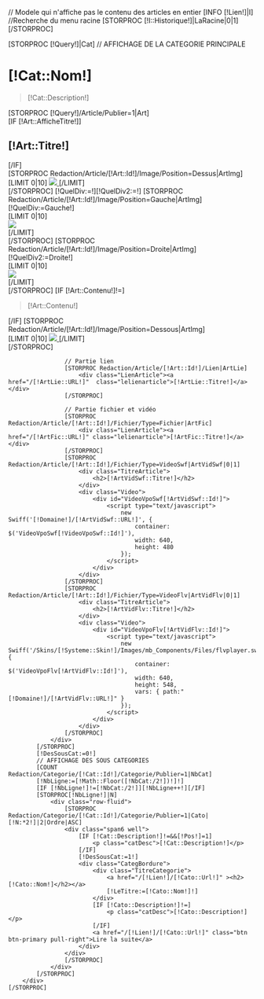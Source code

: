 // Modele qui n'affiche pas le contenu des articles en entier
[INFO [!Lien!]|I]
//Recherche du menu racine
[STORPROC [!I::Historique!]|LaRacine|0|1][/STORPROC]

<div class="row-fluid">
	[STORPROC [!Query!]|Cat]
		// AFFICHAGE DE LA CATEGORIE PRINCIPALE
		<div class="Redaction">
			<div class="well">
				<h1>[!Cat::Nom!]</h1>
				<blockquote>[!Cat::Description!]</blockquote>
			</div>
			[STORPROC [!Query!]/Article/Publier=1|Art]
				<div class="Article CategBordureP well">
					[IF [!Art::AfficheTitre!]]
						<div class="TitreArticle">
							<h2>[!Art::Titre!]</h2>
						</div>
					[/IF]
					<div class="ArticleAvecImage">
						[STORPROC Redaction/Article/[!Art::Id!]/Image/Position=Dessus|ArtImg]
							<div class="ImageArticleDessusDessous">
								[LIMIT 0|10]
									<a href="/[!ArtImg::URL!]" title="[!Art::Titre!]" class="mb" rel="[[!Art::Id!]]">
										<img src="/[!ArtImg::URL!].limit.400x500.jpg" />
									</a>
								[/LIMIT]
							</div>
						[/STORPROC]
						[!QuelDiv:=!][!QuelDiv2:=!]
						[STORPROC Redaction/Article/[!Art::Id!]/Image/Position=Gauche|ArtImg]
							[!QuelDiv:=Gauche!]
							<div class="ImageArticleGauche">
								[LIMIT 0|10]
									<div>
										<a href="/[!ArtImg::URL!]" title="[!Art::Titre!]" class="mb" rel="[[!Art::Id!]]">
											<img src="/[!ArtImg::URL!].limit.150x150.jpg" />
										</a>
									</div>
								[/LIMIT]
							</div>
						[/STORPROC]
						[STORPROC Redaction/Article/[!Art::Id!]/Image/Position=Droite|ArtImg]
							[!QuelDiv2:=Droite!]
							<div class="ImageArticleDroite" >
								[LIMIT 0|10]
									<div>
										<a href="/[!ArtImg::URL!]" title="[!Art::Titre!]" class="mb" rel="[[!Art::Id!]]">
											<img src="/[!ArtImg::URL!].limit.150x150.jpg" />
										</a>
									</div>
								[/LIMIT]
							</div>
						[/STORPROC]
						[IF [!Art::Contenu!]!=]
							<div class="ContenuArticle" [IF [!QuelDiv!]=Gauche]style="margin-left:150px;"[/IF]>
								<blockquote [IF [!QuelDiv!]!=||[!QuelDiv2!]!=]style="margin: 0 10px;"[/IF]>[!Art::Contenu!]</blockquote>
							</div>
						[/IF]
						[STORPROC Redaction/Article/[!Art::Id!]/Image/Position=Dessous|ArtImg]
							<div class="ImageArticleDessusDessous">
								[LIMIT 0|10]
									<a href="/[!ArtImg::URL!]" title="[!Art::Titre!]" class="mb" rel="[[!Art::Id!]]">
										<img src="/[!ArtImg::URL!].limit.400x500.jpg" />
									</a>
								[/LIMIT]
							</div>
						[/STORPROC]
					</div>
					
					// Partie lien
					[STORPROC Redaction/Article/[!Art::Id!]/Lien|ArtLie]
						<div class="LienArticle"><a href="/[!ArtLie::URL!]"  class="lelienarticle">[!ArtLie::Titre!]</a></div>
					[/STORPROC]
	
					// Partie fichier et vidéo
					[STORPROC Redaction/Article/[!Art::Id!]/Fichier/Type=Fichier|ArtFic]
						<div class="LienArticle"><a href="/[!ArtFic::URL!]" class="lelienarticle">[!ArtFic::Titre!]</a></div>
					[/STORPROC]
					[STORPROC Redaction/Article/[!Art::Id!]/Fichier/Type=VideoSwf|ArtVidSwf|0|1]
						<div class="TitreArticle">
							<h2>[!ArtVidSwf::Titre!]</h2>
						</div>
						<div class="Video">
							<div id="VideoVpoSwf[!ArtVidSwf::Id!]">
								<script type="text/javascript">
									new Swiff('[!Domaine!]/[!ArtVidSwf::URL!]', {
										container: $('VideoVpoSwf[!VideoVpoSwf::Id!]'),
										width: 640,
										height: 480
									});
								</script>
							</div>
						</div>
					[/STORPROC]
					[STORPROC Redaction/Article/[!Art::Id!]/Fichier/Type=VideoFlv|ArtVidFlv|0|1]
						<div class="TitreArticle">
							<h2>[!ArtVidFlv::Titre!]</h2>
						</div>
						<div class="Video">
							<div id="VideoVpoFlv[!ArtVidFlv::Id!]">
								<script type="text/javascript">
									new Swiff('/Skins/[!Systeme::Skin!]/Images/mb_Components/Files/flvplayer.swf', {
										container: $('VideoVpoFlv[!ArtVidFlv::Id!]'),
										width: 640,
										height: 548,
										vars: { path:"[!Domaine!]/[!ArtVidFlv::URL!]" }
									});
								</script>	
							</div>
						</div>
					[/STORPROC]
				</div>
			[/STORPROC]
			[!DesSousCat:=0!]
			// AFFICHAGE DES SOUS CATEGORIES 
			[COUNT Redaction/Categorie/[!Cat::Id!]/Categorie/Publier=1|NbCat]
			[!NbLigne:=[!Math::Floor([!NbCat:/2!])!]!]
			[IF [!NbLigne!]!=[!NbCat:/2!]][!NbLigne++!][/IF]
			[STORPROC[!NbLigne!]|N]
				<div class="row-fluid">
					[STORPROC Redaction/Categorie/[!Cat::Id!]/Categorie/Publier=1|Cato|[!N:*2!]|2|Ordre|ASC]
					<div class="span6 well">
						[IF [!Cat::Description!]!=&&[!Pos!]=1]
							<p class="catDesc">[!Cat::Description!]</p>
						[/IF]	
						[!DesSousCat:=1!]
						<div class="CategBordure">
							<div class="TitreCategorie">
								<a href="/[!Lien!]/[!Cato::Url!]" ><h2>[!Cato::Nom!]</h2></a>
								[!LeTitre:=[!Cato::Nom!]!]
							</div>
							[IF [!Cato::Description!]!=]
								<p class="catDesc">[!Cato::Description!]</p>
							[/IF]
							<a href="/[!Lien!]/[!Cato::Url!]" class="btn btn-primary pull-right">Lire la suite</a>
						</div>
					</div>
					[/STORPROC]
				</div>
			[/STORPROC]
		</div>
	[/STORPROC]
</div>